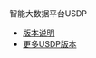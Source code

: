<div class="sidebar_title icon_"> 智能大数据平台USDP </div>   



* [版本说明](usdpdc/1.1.x/README)
* [更多USDP版本](/usdpdc/general/version_list)


